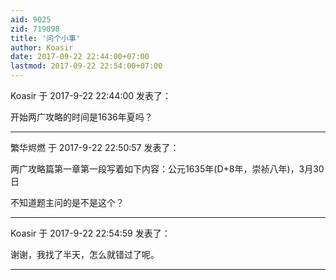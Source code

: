 ```yaml
---
aid: 9025
zid: 719898
title: '问个小事'
author: Koasir
date: 2017-09-22 22:44:00+07:00
lastmod: 2017-09-22 22:54:00+07:00
---
```


Koasir 于 2017-9-22 22:44:00 发表了：

开始两广攻略的时间是1636年夏吗？

---------

繁华烬燃 于 2017-9-22 22:50:57 发表了：

两广攻略篇第一章第一段写着如下内容：公元1635年(D+8年，崇祯八年)，3月30日

不知道题主问的是不是这个？

---------

Koasir 于 2017-9-22 22:54:59 发表了：

谢谢，我找了半天，怎么就错过了呢。

---------

